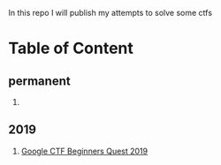 In this repo I will publish my attempts to solve some ctfs
# Table of Content
## permanent
1.
## 2019
1. [Google CTF Beginners Quest 2019](https://www.google.com)
